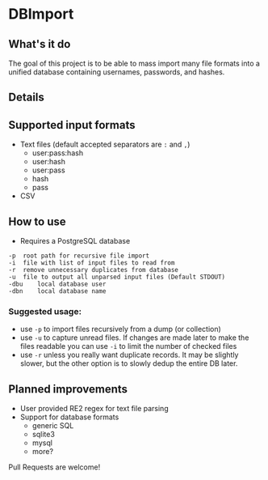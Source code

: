 # DBImport

## What's it do
The goal of this project is to be able to mass import many file formats into a unified database containing usernames, passwords, and hashes.

## Details

## Supported input formats
* Text files (default accepted separators are `:` and `,`)
	* user:pass:hash
	* user:hash
	* user:pass
	* hash
	* pass
* CSV

## How to use
* Requires a PostgreSQL database
```
-p	root path for recursive file import
-i	file with list of input files to read from
-r	remove unnecessary duplicates from database
-u	file to output all unparsed input files (Default STDOUT)
-dbu	local database user
-dbn	local database name
```
### Suggested usage:
* use `-p` to import files recursively from a dump (or collection)
* use `-u` to capture unread files. If changes are made later to make the files readable you can use `-i` to limit the number of checked files
* use `-r` unless you really want duplicate records. It may be slightly slower, but the other option is to slowly dedup the entire DB later.

## Planned improvements
* User provided RE2 regex for text file parsing
* Support for database formats
	* generic SQL
	* sqlite3
	* mysql
	* more?

Pull Requests are welcome!